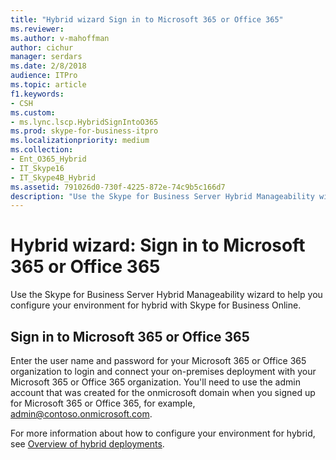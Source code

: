 ```yaml
---
title: "Hybrid wizard Sign in to Microsoft 365 or Office 365"
ms.reviewer: 
ms.author: v-mahoffman
author: cichur
manager: serdars
ms.date: 2/8/2018
audience: ITPro
ms.topic: article
f1.keywords:
- CSH
ms.custom:
- ms.lync.lscp.HybridSignIntoO365
ms.prod: skype-for-business-itpro
ms.localizationpriority: medium
ms.collection:
- Ent_O365_Hybrid
- IT_Skype16
- IT_Skype4B_Hybrid
ms.assetid: 791026d0-730f-4225-872e-74c9b5c166d7
description: "Use the Skype for Business Server Hybrid Manageability wizard to help you configure your environment for hybrid with Skype for Business Online."
---
```


# Hybrid wizard: Sign in to Microsoft 365 or Office 365

Use the Skype for Business Server Hybrid Manageability wizard to help you configure your environment for hybrid with Skype for Business Online.

## Sign in to Microsoft 365 or Office 365

Enter the user name and password for your Microsoft 365 or Office 365 organization to login and connect your on-premises deployment with your Microsoft 365 or Office 365 organization. You'll need to use the admin account that was created for the onmicrosoft domain when you signed up for Microsoft 365 or Office 365, for example, admin@contoso.onmicrosoft.com.

For more information about how to configure your environment for hybrid, see [Overview of hybrid deployments](/previous-versions/office/lync-server-2013/lync-server-2013-overview-of-hybrid-deployments).